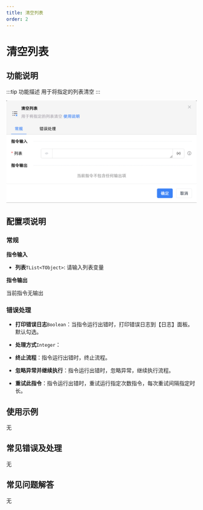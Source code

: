 ```yaml
---
title: 清空列表
order: 2
---
```


# 清空列表

## 功能说明

:::tip 功能描述
用于将指定的列表清空
:::

![清空列表](../../../assets/清空列表_command.png)

## 配置项说明

### 常规

**指令输入**

- **列表**`TList<TObject>`: 请输入列表变量


**指令输出**

当前指令无输出

### 错误处理

- **打印错误日志**`Boolean`：当指令运行出错时，打印错误日志到【日志】面板。默认勾选。

- **处理方式**`Integer`：

 - **终止流程**：指令运行出错时，终止流程。

 - **忽略异常并继续执行**：指令运行出错时，忽略异常，继续执行流程。

 - **重试此指令**：指令运行出错时，重试运行指定次数指令，每次重试间隔指定时长。

## 使用示例
无

## 常见错误及处理

无

## 常见问题解答

无

